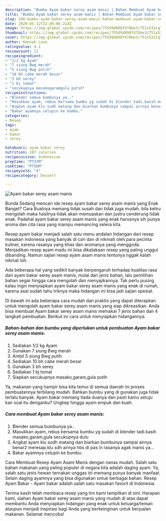 ```yaml
---
description: "Bumbu Ayam bakar serey asam manis | Bahan Membuat Ayam bakar serey asam manis Yang Enak Dan Mudah"
title: "Bumbu Ayam bakar serey asam manis | Bahan Membuat Ayam bakar serey asam manis Yang Enak Dan Mudah"
slug: 246-bumbu-ayam-bakar-serey-asam-manis-bahan-membuat-ayam-bakar-serey-asam-manis-yang-enak-dan-mudah
date: 2020-05-12T22:49:06.214Z
image: https://img-global.cpcdn.com/recipes/755d9d898fd78be3/751x532cq70/ayam-bakar-serey-asam-manis-foto-resep-utama.jpg
thumbnail: https://img-global.cpcdn.com/recipes/755d9d898fd78be3/751x532cq70/ayam-bakar-serey-asam-manis-foto-resep-utama.jpg
cover: https://img-global.cpcdn.com/recipes/755d9d898fd78be3/751x532cq70/ayam-bakar-serey-asam-manis-foto-resep-utama.jpg
author: Hannah Luna
ratingvalue: 4.1
reviewcount: 11
recipeingredient:
- "1/2 kg Ayam"
- "7 siung Bwg merah"
- "5 siung Bwg putih"
- "10 bh cabe merah besar"
- "3 bh serey"
- "1 bj tomat"
- "secukupnya masakogaramgula putih"
recipeinstructions:
- "Blender semua bumbunya ya.."
- "Masukkan ayam, rebus bersama bumbu yg sudah di blender tadi.kasih masako,garam,gula secukupnya dulu"
- "Angkat ayam klu sudh matang dan biarkan bumbunya sampai airnya benar2 meresap.klu sdh airnya hbs di pas in rasanya agak manis ya..."
- "Bakar ayamnya celupin ke bumbu."
categories:
- Resep
tags:
- ayam
- bakar
- serey

katakunci: ayam bakar serey 
nutrition: 187 calories
recipecuisine: Indonesian
preptime: "PT37M"
cooktime: "PT56M"
recipeyield: "4"
recipecategory: Dessert

---
```



![Ayam bakar serey asam manis](https://img-global.cpcdn.com/recipes/755d9d898fd78be3/751x532cq70/ayam-bakar-serey-asam-manis-foto-resep-utama.jpg)

Bunda Sedang mencari ide resep ayam bakar serey asam manis yang Enak Banget? Cara Buatnya memang tidak susah dan tidak juga mudah. bila keliru mengolah maka hasilnya tidak akan memuaskan dan justru cenderung tidak enak. Padahal ayam bakar serey asam manis yang enak harusnya sih punya aroma dan cita rasa yang mampu memancing selera kita.

Resep ayam bakar menjadi salah satu menu andalan hidangan dari resep masakan indonesia yang banyak di cari dan di nikmati oleh para pecinta kuliner, karena rasanya yang khas dan aromanya yang menggoda. Menjadikan resep ayam madu ini bisa dikatakaan resep yang paling unggul dibanding. Namun sajian resep ayam asam manis tentunya nggak kalah nikmat loh.

Ada beberapa hal yang sedikit banyak berpengaruh terhadap kualitas rasa dari ayam bakar serey asam manis, mulai dari jenis bahan, lalu pemilihan bahan segar hingga cara mengolah dan menyajikannya. Tak perlu pusing kalau ingin menyiapkan ayam bakar serey asam manis yang enak di rumah, karena asal sudah tahu triknya maka hidangan ini bisa jadi sajian spesial.


Di bawah ini ada beberapa cara mudah dan praktis yang dapat diterapkan untuk mengolah ayam bakar serey asam manis yang siap dikreasikan. Anda bisa membuat Ayam bakar serey asam manis memakai 7 jenis bahan dan 4 langkah pembuatan. Berikut ini cara untuk menyiapkan hidangannya.

<!--inarticleads1-->

##### Bahan-bahan dan bumbu yang diperlukan untuk pembuatan Ayam bakar serey asam manis:

1. Sediakan 1/2 kg Ayam
1. Gunakan 7 siung Bwg merah
1. Ambil 5 siung Bwg putih
1. Sediakan 10 bh cabe merah besar
1. Gunakan 3 bh serey
1. Sediakan 1 bj tomat
1. Siapkan secukupnya masako,garam,gula putih


Ya, makanan yang hampir bisa kita temui di semua daerah ini proses pembuatannya terbilang mudah. Bahkan bumbu yang di gunakan juga tidak terlalu banyak. Ayam bakar memang tiada duanya dan pasti kamu setuju kan soal itu denganku? Ungkep hingga ayam empuk dan kuah. 

<!--inarticleads2-->

##### Cara membuat Ayam bakar serey asam manis:

1. Blender semua bumbunya ya..
1. Masukkan ayam, rebus bersama bumbu yg sudah di blender tadi.kasih masako,garam,gula secukupnya dulu
1. Angkat ayam klu sudh matang dan biarkan bumbunya sampai airnya benar2 meresap.klu sdh airnya hbs di pas in rasanya agak manis ya...
1. Bakar ayamnya celupin ke bumbu.


Cara Membuat Resep Ayam Asam Manis dengan nanas mudah. Salah satu bahan makanan yang paling populer di negara kita adalah daging ayam. Ya, salah satu jenis hewan ternakan unggas ini memang punya banyak manfaat. Selain daging ayamnya yang bisa digunakan untuk berbagai bahan. Resep Ayam Bakar - Ayam bakar adalah salah satu masakan favorit di Indonesia. 

Terima kasih telah membaca resep yang tim kami tampilkan di sini. Harapan kami, olahan Ayam bakar serey asam manis yang mudah di atas dapat membantu Anda menyiapkan hidangan yang enak untuk keluarga/teman ataupun menjadi inspirasi bagi Anda yang berkeinginan untuk berjualan makanan. Selamat mencoba!
